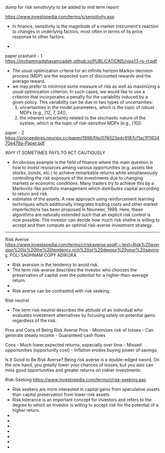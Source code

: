 dump for risk sensitivyty to be added to mid term report

https://www.investopedia.com/terms/s/sensitivity.asp


* In finance, sensitivity is the magnitude of a market instrument's reaction to changes in underlying factors, most often in terms of its price response to other factors. 

* 




paper prashant - 1 
https://mohammadghavamzadeh.github.io/PUBLICATIONS/nips13-rs-rl.pdf

* The usual optimization criteria for an infinite horizon Markov decision process (MDP) are the expected sum of discounted rewards and the average reward.
* we may prefer to minimize some measure of risk as well as maximizing a usual optimization criterion. In such cases, we would like to use a criterion that incorporates a penalty for the variability induced by a given policy. This variability can be due to two types of uncertainties: 
	1) uncertainties in the model parameters, which is the topic of robust MDPs (e.g., [12, 7, 24]),
	2) the inherent uncertainty related to the stochastic nature of the system, which is the topic of risk-sensitive MDPs (e.g., [10]).

paper - 2 
https://proceedings.neurips.cc/paper/1998/file/076023edc9187cf1ac1f1163470e479a-Paper.pdf


WHY IT SOMETIMES PAYS TO ACT CAUTIOUSLY 
* An obvious example is the field of finance where the main question is how to invest resources among various opportunities (e.g. assets like stocks, bonds, etc.) to achieve remarkable returns while simultaneously controlling the risk exposure of the investments
due to changing markets or economic conditions. Many traders try to achieve this by a
Markovitz-like portfolio management which distributes capital according to return and risk  
* estimates of the assets. A new approach using reinforcement learning techniques which
additionally integrates trading costs and other market imperfections has been proposed in
Neuneier, 1998. Here, these algorithms are naturally extended such that an explicit risk
control is now possible. The investor can decide how much risk shelhe is willing to accept
and then compute an optimal risk-averse investment strategy. 


----------------------------------------------------------------------------------------------------------------------------------

Risk Averse
https://www.investopedia.com/terms/r/riskaverse.asp#:~:text=Risk%20aversion%20is%20the%20tendency,rich%20or%20devour%20your%20savings.
POLI SADHNAM COPY ADIKUKA 


* Risk aversion is the tendency to avoid risk. 
* The term risk-averse describes the investor who chooses the preservation of capital over the potential for a higher-than-average return.
* 
* Risk averse can be contrasted with risk seeking.

Risk neutral
* The term risk-neutral describes the attitude of an individual who evaluates investment alternatives by focusing solely on potential gains regardless of the risk.


Pros and Cons of Being Risk Averse
Pros
	- Minimizes risk of losses
	- Can generate steady income
	- Guaranteed cash flows

Cons
	- Much lower expected returns, especially over time
	- Missed opportunities (opportunity cost)
	- Inflation erodes buying power of savings


Is It Good to Be Risk Averse?
Being risk averse is a double-edged sword. On the one hand, you greatly lower your chances of losses, but you also can miss good opportunities and greater returns on riskier investments.


Risk-Seeking
https://www.investopedia.com/terms/r/risk-seeking.asp

* Risk seekers are more interested in capital gains from speculative assets than capital preservation from lower-risk assets. 
* Risk tolerance is an important concept for investors and refers to the degree to which an investor is willing to accept risk for the potential of a higher return.
* 
* 
* 
* 
* 
* 
* 

